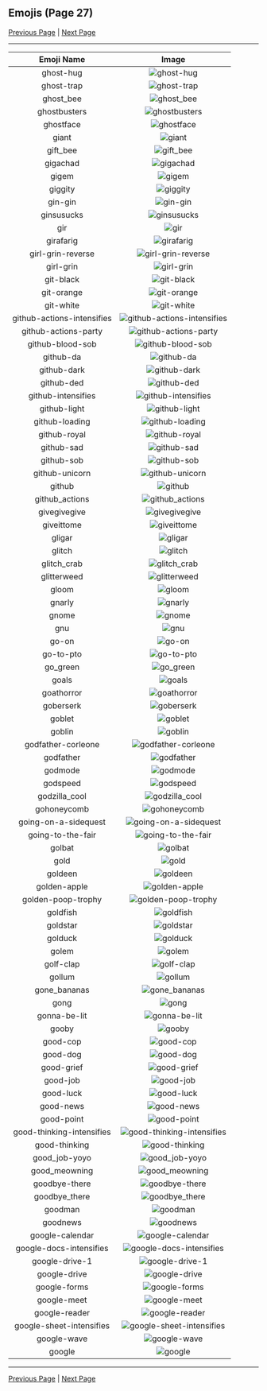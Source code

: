 
## Emojis (Page 27)

[Previous Page](/docs/hny/page-f-0026.md)
  | [Next Page](/docs/hny/page-g-0028.md)

<hr />

|Emoji Name|Image|
| :-: | :-: |
|ghost-hug| ![ghost-hug](/emojis/hny/ghost-hug.gif)|
|ghost-trap| ![ghost-trap](/emojis/hny/ghost-trap.png)|
|ghost_bee| ![ghost_bee](/emojis/hny/ghost_bee.png)|
|ghostbusters| ![ghostbusters](/emojis/hny/ghostbusters.png)|
|ghostface| ![ghostface](/emojis/hny/ghostface.jpg)|
|giant| ![giant](/emojis/hny/giant.png)|
|gift_bee| ![gift_bee](/emojis/hny/gift_bee.png)|
|gigachad| ![gigachad](/emojis/hny/gigachad.png)|
|gigem| ![gigem](/emojis/hny/gigem.png)|
|giggity| ![giggity](/emojis/hny/giggity.png)|
|gin-gin| ![gin-gin](/emojis/hny/gin-gin.png)|
|ginsusucks| ![ginsusucks](/emojis/hny/ginsusucks.jpg)|
|gir| ![gir](/emojis/hny/gir.jpg)|
|girafarig| ![girafarig](/emojis/hny/girafarig.png)|
|girl-grin-reverse| ![girl-grin-reverse](/emojis/hny/girl-grin-reverse.gif)|
|girl-grin| ![girl-grin](/emojis/hny/girl-grin.gif)|
|git-black| ![git-black](/emojis/hny/git-black.png)|
|git-orange| ![git-orange](/emojis/hny/git-orange.png)|
|git-white| ![git-white](/emojis/hny/git-white.png)|
|github-actions-intensifies| ![github-actions-intensifies](/emojis/hny/github-actions-intensifies.gif)|
|github-actions-party| ![github-actions-party](/emojis/hny/github-actions-party.gif)|
|github-blood-sob| ![github-blood-sob](/emojis/hny/github-blood-sob.png)|
|github-da| ![github-da](/emojis/hny/github-da.png)|
|github-dark| ![github-dark](/emojis/hny/github-dark.png)|
|github-ded| ![github-ded](/emojis/hny/github-ded.png)|
|github-intensifies| ![github-intensifies](/emojis/hny/github-intensifies.gif)|
|github-light| ![github-light](/emojis/hny/github-light.png)|
|github-loading| ![github-loading](/emojis/hny/github-loading.gif)|
|github-royal| ![github-royal](/emojis/hny/github-royal.png)|
|github-sad| ![github-sad](/emojis/hny/github-sad.png)|
|github-sob| ![github-sob](/emojis/hny/github-sob.png)|
|github-unicorn| ![github-unicorn](/emojis/hny/github-unicorn.png)|
|github| ![github](/emojis/hny/github.png)|
|github_actions| ![github_actions](/emojis/hny/github_actions.png)|
|givegivegive| ![givegivegive](/emojis/hny/givegivegive.gif)|
|giveittome| ![giveittome](/emojis/hny/giveittome.gif)|
|gligar| ![gligar](/emojis/hny/gligar.png)|
|glitch| ![glitch](/emojis/hny/glitch.png)|
|glitch_crab| ![glitch_crab](/emojis/hny/glitch_crab.png)|
|glitterweed| ![glitterweed](/emojis/hny/glitterweed.gif)|
|gloom| ![gloom](/emojis/hny/gloom.png)|
|gnarly| ![gnarly](/emojis/hny/gnarly.png)|
|gnome| ![gnome](/emojis/hny/gnome.png)|
|gnu| ![gnu](/emojis/hny/gnu.png)|
|go-on| ![go-on](/emojis/hny/go-on.png)|
|go-to-pto| ![go-to-pto](/emojis/hny/go-to-pto.png)|
|go_green| ![go_green](/emojis/hny/go_green.png)|
|goals| ![goals](/emojis/hny/goals.png)|
|goathorror| ![goathorror](/emojis/hny/goathorror.png)|
|goberserk| ![goberserk](/emojis/hny/goberserk.png)|
|goblet| ![goblet](/emojis/hny/goblet.png)|
|goblin| ![goblin](/emojis/hny/goblin.png)|
|godfather-corleone| ![godfather-corleone](/emojis/hny/godfather-corleone.jpg)|
|godfather| ![godfather](/emojis/hny/godfather.gif)|
|godmode| ![godmode](/emojis/hny/godmode.png)|
|godspeed| ![godspeed](/emojis/hny/godspeed.png)|
|godzilla_cool| ![godzilla_cool](/emojis/hny/godzilla_cool.png)|
|gohoneycomb| ![gohoneycomb](/emojis/hny/gohoneycomb.jpg)|
|going-on-a-sidequest| ![going-on-a-sidequest](/emojis/hny/going-on-a-sidequest.gif)|
|going-to-the-fair| ![going-to-the-fair](/emojis/hny/going-to-the-fair.png)|
|golbat| ![golbat](/emojis/hny/golbat.png)|
|gold| ![gold](/emojis/hny/gold.png)|
|goldeen| ![goldeen](/emojis/hny/goldeen.png)|
|golden-apple| ![golden-apple](/emojis/hny/golden-apple.png)|
|golden-poop-trophy| ![golden-poop-trophy](/emojis/hny/golden-poop-trophy.png)|
|goldfish| ![goldfish](/emojis/hny/goldfish.jpg)|
|goldstar| ![goldstar](/emojis/hny/goldstar.png)|
|golduck| ![golduck](/emojis/hny/golduck.png)|
|golem| ![golem](/emojis/hny/golem.png)|
|golf-clap| ![golf-clap](/emojis/hny/golf-clap.gif)|
|gollum| ![gollum](/emojis/hny/gollum.png)|
|gone_bananas| ![gone_bananas](/emojis/hny/gone_bananas.png)|
|gong| ![gong](/emojis/hny/gong.png)|
|gonna-be-lit| ![gonna-be-lit](/emojis/hny/gonna-be-lit.png)|
|gooby| ![gooby](/emojis/hny/gooby.png)|
|good-cop| ![good-cop](/emojis/hny/good-cop.png)|
|good-dog| ![good-dog](/emojis/hny/good-dog.gif)|
|good-grief| ![good-grief](/emojis/hny/good-grief.png)|
|good-job| ![good-job](/emojis/hny/good-job.gif)|
|good-luck| ![good-luck](/emojis/hny/good-luck.png)|
|good-news| ![good-news](/emojis/hny/good-news.png)|
|good-point| ![good-point](/emojis/hny/good-point.png)|
|good-thinking-intensifies| ![good-thinking-intensifies](/emojis/hny/good-thinking-intensifies.gif)|
|good-thinking| ![good-thinking](/emojis/hny/good-thinking.png)|
|good_job-yoyo| ![good_job-yoyo](/emojis/hny/good_job-yoyo.gif)|
|good_meowning| ![good_meowning](/emojis/hny/good_meowning.png)|
|goodbye-there| ![goodbye-there](/emojis/hny/goodbye-there.gif)|
|goodbye_there| ![goodbye_there](/emojis/hny/goodbye_there.gif)|
|goodman| ![goodman](/emojis/hny/goodman.jpg)|
|goodnews| ![goodnews](/emojis/hny/goodnews.png)|
|google-calendar| ![google-calendar](/emojis/hny/google-calendar.png)|
|google-docs-intensifies| ![google-docs-intensifies](/emojis/hny/google-docs-intensifies.gif)|
|google-drive-1| ![google-drive-1](/emojis/hny/google-drive-1.jpg)|
|google-drive| ![google-drive](/emojis/hny/google-drive.jpg)|
|google-forms| ![google-forms](/emojis/hny/google-forms.png)|
|google-meet| ![google-meet](/emojis/hny/google-meet.png)|
|google-reader| ![google-reader](/emojis/hny/google-reader.jpg)|
|google-sheet-intensifies| ![google-sheet-intensifies](/emojis/hny/google-sheet-intensifies.gif)|
|google-wave| ![google-wave](/emojis/hny/google-wave.png)|
|google| ![google](/emojis/hny/google.png)|

<hr/>

[Previous Page](/docs/hny/page-f-0026.md)
  | [Next Page](/docs/hny/page-g-0028.md)